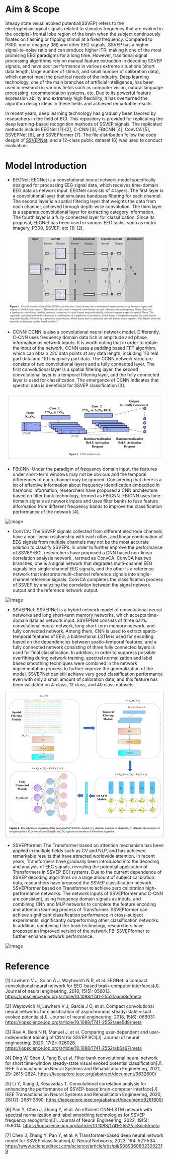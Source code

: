# Aim & Scope
Steady state visual evoked potential(SSVEP) refers to the electrophysiological signals related to stimulus frequency that are evoked in the occipital-frontal lobe region of the brain when the subject continuously fixates on flashing or flipping stimuli at a fixed frequency. Compared to P300, motor imagery (MI) and other EEG signals, SSVEP has a higher signal-to-noise ratio and can produce higher ITR, making it one of the most promising EEG paradigms for a long time. However, traditional signal processing algorithms rely on manual feature extraction in decoding SSVEP signals, and have poor performance in various extreme situations (short data length, large number of stimuli, and small number of calibration data), which cannot meet the practical needs of the industry. Deep learning technology, one of the main branches of artificial intelligence, has been used in research in various fields such as computer vision, natural language processing, recommendation systems, etc. Due to its powerful feature expression ability and extremely high flexibility, it has overturned the algorithm design ideas in these fields and achieved remarkable results. 

In recent years, deep learning technology has gradually been favored by researchers in the field of BCI. This repository is provided for replicating the deep learning-based recognition methods of SSVEP signals. The replicated methods include EEGNet [1]-[2], C-CNN [3], FBtCNN [4], ConvCA [5], SSVEPNet [6], and SSVEPformer [7]. The file distribution follow the code desgin of <a href="https://github.com/YuDongPan/SSVEPNet">SSVEPNet</a>, and a 12-class public dataset [6] was used to conduct evaluation.

# Model Introduction
- EEGNet: EEGNet is a convolutional neural network model specifically designed for processing EEG signal data, which receives time-domain EEG data as network input. EEGNet consists of 4 layers. The first layer is a convolutional layer that simulates bandpass filtering for each channel. The second layer is a spatial filtering layer that weights the data from each channel, achieved through depth-wise convolution. The third layer is a separate convolutional layer for extracting category information. The fourth layer is a fully connected layer for classification. Since its proposal, EEGNet has been used in various EEG tasks, such as motor imagery, P300, SSVEP, etc [1]-[2].
  
![image](show_img/EEGNet.jpg)

- CCNN: CCNN is also a convolutional neural network model. Differently, C-CNN uses frequency domain data rich in amplitude and phase information as network inputs. It is worth noting that in order to obtain the input of the network, CCNN uses a padding based FFT algorithm, which can obtain 220 data points at any data length, including 110 real part data and 110 imaginary part data. The CCNN network structure consists of two convolutional layers and a fully connected layer. The first convolutional layer is a spatial filtering layer, the second convolutional layer is a temporal filtering layer, and the fully connected layer is used for classification. The emergence of CCNN indicates that spectral data is beneficial for SSVEP classification [3].

![image](show_img/CCNN.jpg)

- FBtCNN: Under the paradigm of frequency domain input, the features under short-term windows may not be obvious and the temporal differences of each channel may be ignored. Considering that there is a lot of effective information about frequency identification embedded in harmonic information, researchers have proposed a CNN architecture based on filter bank technology, termed as FBtCNN. FBtCNN uses time-domain signals as network inputs and uses filter banks to fuse feature information from different frequency bands to improve the classification performance of the network [4].

![image](show_img/FBtCNN.jpg)
  
- ConvCA: The SSVEP signals collected from different electrode channels have a non-linear relationship with each other, and linear combination of EEG signals from multiple channels may not be the most accurate solution to classify SSVEPs. In order to further improve the performance of SSVEP-BCI, researchers have proposed a CNN based non-linear correlation analysis network , termed as ConvCA. ConvCA has two branches, one is a signal network that degrades multi-channel EEG signals into single-channel EEG signals, and the other is a reference network that interprets multi-channel reference signals into single-channel reference signals. ConvCA completes the classification process of SSVEP by analyzing the correlation between the signal network output and the reference network output.

![image](show_img/ConvCA.jpg)
  
- SSVEPNet: SSVEPNet is a hybrid network model of convolutional neural networks and long short-term memory networks, which accepts time-domain data as network input. SSVEPNet consists of three parts: convolutional neural network, long short-term memory network, and fully connected network. Among them, CNN is used to extract spatio-temporal features of EEG, a bidirectional LSTM is used for encoding based on the dependencies between spatio-temporal features, and a fully connected network consisting of three fully connected layers is used for final classification. In addition, in order to suppress possible overfitting during network training, spectral normalization and label based smoothing techniques were combined in the network implementation process to further improve the generalization of the model. SSVEPNet can still achieve very good classification performance even with only a small amount of calibration data, and this feature has been validated on 4-class, 12 class, and 40 class datasets.

![image](show_img/SSVEPNet.jpg)

- SSVEPformer: The Transformer based on attention mechanism has been applied in multiple fields such as CV and NLP, and has achieved remarkable results that have attracted worldwide attention. In recent years, Transformers have gradually been introduced into the decoding and analysis of EEG signals, revealing the potential application of Transformers in SSVEP-BCI systems. Due to the current dependence of SSVEP decoding algorithms on a large amount of subject calibration data, researchers have proposed the SSVEP classification network SSVEPformer based on Transformer to achieve zero calibration high-performance networks. The network inputs of SSVEPformer and C-CNN are consistent, using frequency domain signals as inputs, and combining CNN and MLP networks to complete the feature encoding and attention learning process of Transformer. SSVEPformer can achieve significant classification performance in cross-subject experiments, significantly outperforming other classification networks. In addition, combining filter bank technology, researchers have proposed an improved version of the network FB-SSVEPformer to further enhance network performance.

![image](show_img/SSVEPformer.jpg)

# Reference
[1] Lawhern V J, Solon A J, Waytowich N R, et al. EEGNet: a compact convolutional neural network for EEG-based brain–computer interfaces[J]. Journal of neural engineering, 2018, 15(5): 056013. <a href="https://iopscience.iop.org/article/10.1088/1741-2552/aace8c/meta">https://iopscience.iop.org/article/10.1088/1741-2552/aace8c/meta</a>

[2] Waytowich N, Lawhern V J, Garcia J O, et al. Compact convolutional neural networks for classification of asynchronous steady-state visual evoked potentials[J]. Journal of neural engineering, 2018, 15(6): 066031. <a href="https://iopscience.iop.org/article/10.1088/1741-2552/aae5d8/meta">https://iopscience.iop.org/article/10.1088/1741-2552/aae5d8/meta</a>

[3] Ravi A, Beni N H, Manuel J, et al. Comparing user-dependent and user-independent training of CNN for SSVEP BCI[J]. Journal of neural engineering, 2020, 17(2): 026028. <a href="https://iopscience.iop.org/article/10.1088/1741-2552/ab6a67/meta">https://iopscience.iop.org/article/10.1088/1741-2552/ab6a67/meta</a>

[4] Ding W, Shan J, Fang B, et al. Filter bank convolutional neural network for short time-window steady-state visual evoked potential classification[J]. IEEE Transactions on Neural Systems and Rehabilitation Engineering, 2021, 29: 2615-2624. <a href="https://ieeexplore.ieee.org/abstract/document/9632600/">https://ieeexplore.ieee.org/abstract/document/9632600/</a>

[5] Li Y, Xiang J, Kesavadas T. Convolutional correlation analysis for enhancing the performance of SSVEP-based brain-computer interface[J]. IEEE Transactions on Neural Systems and Rehabilitation Engineering, 2020, 28(12): 2681-2690. <a href="https://ieeexplore.ieee.org/abstract/document/9261605/">https://ieeexplore.ieee.org/abstract/document/9261605/</a>

[6] Pan Y, Chen J, Zhang Y, et al. An efficient CNN-LSTM network with spectral normalization and label smoothing technologies for SSVEP frequency recognition[J]. Journal of Neural Engineering, 2022, 19(5): 056014. <a href="https://iopscience.iop.org/article/10.1088/1741-2552/ac8dc5/meta">https://iopscience.iop.org/article/10.1088/1741-2552/ac8dc5/meta</a>

[7] Chen J, Zhang Y, Pan Y, et al. A Transformer-based deep neural network model for SSVEP classification[J]. Neural Networks, 2023, 164: 521-534. <a href="https://www.sciencedirect.com/science/article/abs/pii/S0893608023002319">https://www.sciencedirect.com/science/article/abs/pii/S0893608023002319</a>



